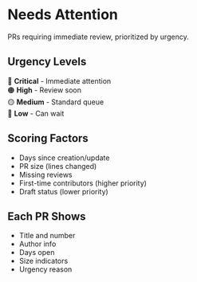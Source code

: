 # Needs Attention

PRs requiring immediate review, prioritized by urgency.

## Urgency Levels

🔴 **Critical** - Immediate attention  
🟠 **High** - Review soon  
🟡 **Medium** - Standard queue  
🔵 **Low** - Can wait

## Scoring Factors

- Days since creation/update
- PR size (lines changed)
- Missing reviews
- First-time contributors (higher priority)
- Draft status (lower priority)

## Each PR Shows

- Title and number
- Author info
- Days open
- Size indicators
- Urgency reason